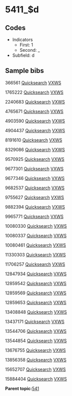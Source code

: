 # 5411\_$d

## Codes

-   Indicators
    -   First: 1
    -   Second: \_
-   Subfield: d

## Sample bibs

366561 [Quicksearch](https://search.library.yale.edu/catalog/366561) [VXWS](http://prodorbis.library.yale.edu:7014/vxws/GetHoldingsService?bibId=366561)

1765222 [Quicksearch](https://search.library.yale.edu/catalog/1765222) [VXWS](http://prodorbis.library.yale.edu:7014/vxws/GetHoldingsService?bibId=1765222)

2240683 [Quicksearch](https://search.library.yale.edu/catalog/2240683) [VXWS](http://prodorbis.library.yale.edu:7014/vxws/GetHoldingsService?bibId=2240683)

4765671 [Quicksearch](https://search.library.yale.edu/catalog/4765671) [VXWS](http://prodorbis.library.yale.edu:7014/vxws/GetHoldingsService?bibId=4765671)

4903590 [Quicksearch](https://search.library.yale.edu/catalog/4903590) [VXWS](http://prodorbis.library.yale.edu:7014/vxws/GetHoldingsService?bibId=4903590)

4904437 [Quicksearch](https://search.library.yale.edu/catalog/4904437) [VXWS](http://prodorbis.library.yale.edu:7014/vxws/GetHoldingsService?bibId=4904437)

8191610 [Quicksearch](https://search.library.yale.edu/catalog/8191610) [VXWS](http://prodorbis.library.yale.edu:7014/vxws/GetHoldingsService?bibId=8191610)

8329086 [Quicksearch](https://search.library.yale.edu/catalog/8329086) [VXWS](http://prodorbis.library.yale.edu:7014/vxws/GetHoldingsService?bibId=8329086)

9570925 [Quicksearch](https://search.library.yale.edu/catalog/9570925) [VXWS](http://prodorbis.library.yale.edu:7014/vxws/GetHoldingsService?bibId=9570925)

9677301 [Quicksearch](https://search.library.yale.edu/catalog/9677301) [VXWS](http://prodorbis.library.yale.edu:7014/vxws/GetHoldingsService?bibId=9677301)

9677346 [Quicksearch](https://search.library.yale.edu/catalog/9677346) [VXWS](http://prodorbis.library.yale.edu:7014/vxws/GetHoldingsService?bibId=9677346)

9682537 [Quicksearch](https://search.library.yale.edu/catalog/9682537) [VXWS](http://prodorbis.library.yale.edu:7014/vxws/GetHoldingsService?bibId=9682537)

9755627 [Quicksearch](https://search.library.yale.edu/catalog/9755627) [VXWS](http://prodorbis.library.yale.edu:7014/vxws/GetHoldingsService?bibId=9755627)

9882394 [Quicksearch](https://search.library.yale.edu/catalog/9882394) [VXWS](http://prodorbis.library.yale.edu:7014/vxws/GetHoldingsService?bibId=9882394)

9965771 [Quicksearch](https://search.library.yale.edu/catalog/9965771) [VXWS](http://prodorbis.library.yale.edu:7014/vxws/GetHoldingsService?bibId=9965771)

10080330 [Quicksearch](https://search.library.yale.edu/catalog/10080330) [VXWS](http://prodorbis.library.yale.edu:7014/vxws/GetHoldingsService?bibId=10080330)

10080337 [Quicksearch](https://search.library.yale.edu/catalog/10080337) [VXWS](http://prodorbis.library.yale.edu:7014/vxws/GetHoldingsService?bibId=10080337)

10080461 [Quicksearch](https://search.library.yale.edu/catalog/10080461) [VXWS](http://prodorbis.library.yale.edu:7014/vxws/GetHoldingsService?bibId=10080461)

11330303 [Quicksearch](https://search.library.yale.edu/catalog/11330303) [VXWS](http://prodorbis.library.yale.edu:7014/vxws/GetHoldingsService?bibId=11330303)

11706257 [Quicksearch](https://search.library.yale.edu/catalog/11706257) [VXWS](http://prodorbis.library.yale.edu:7014/vxws/GetHoldingsService?bibId=11706257)

12847934 [Quicksearch](https://search.library.yale.edu/catalog/12847934) [VXWS](http://prodorbis.library.yale.edu:7014/vxws/GetHoldingsService?bibId=12847934)

12859542 [Quicksearch](https://search.library.yale.edu/catalog/12859542) [VXWS](http://prodorbis.library.yale.edu:7014/vxws/GetHoldingsService?bibId=12859542)

12859569 [Quicksearch](https://search.library.yale.edu/catalog/12859569) [VXWS](http://prodorbis.library.yale.edu:7014/vxws/GetHoldingsService?bibId=12859569)

12859653 [Quicksearch](https://search.library.yale.edu/catalog/12859653) [VXWS](http://prodorbis.library.yale.edu:7014/vxws/GetHoldingsService?bibId=12859653)

13408848 [Quicksearch](https://search.library.yale.edu/catalog/13408848) [VXWS](http://prodorbis.library.yale.edu:7014/vxws/GetHoldingsService?bibId=13408848)

13437171 [Quicksearch](https://search.library.yale.edu/catalog/13437171) [VXWS](http://prodorbis.library.yale.edu:7014/vxws/GetHoldingsService?bibId=13437171)

13544706 [Quicksearch](https://search.library.yale.edu/catalog/13544706) [VXWS](http://prodorbis.library.yale.edu:7014/vxws/GetHoldingsService?bibId=13544706)

13544854 [Quicksearch](https://search.library.yale.edu/catalog/13544854) [VXWS](http://prodorbis.library.yale.edu:7014/vxws/GetHoldingsService?bibId=13544854)

13676755 [Quicksearch](https://search.library.yale.edu/catalog/13676755) [VXWS](http://prodorbis.library.yale.edu:7014/vxws/GetHoldingsService?bibId=13676755)

13856358 [Quicksearch](https://search.library.yale.edu/catalog/13856358) [VXWS](http://prodorbis.library.yale.edu:7014/vxws/GetHoldingsService?bibId=13856358)

15652707 [Quicksearch](https://search.library.yale.edu/catalog/15652707) [VXWS](http://prodorbis.library.yale.edu:7014/vxws/GetHoldingsService?bibId=15652707)

15884404 [Quicksearch](https://search.library.yale.edu/catalog/15884404) [VXWS](http://prodorbis.library.yale.edu:7014/vxws/GetHoldingsService?bibId=15884404)

**Parent topic:**[541](../../tags/541/541.md)

